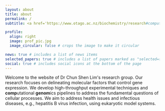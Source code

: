 ```yaml
---
layout: about
title: about
permalink: /
subtitle: <a href='https://www.otago.ac.nz/biochemistry/research#computational-molecular-biology'>Department of Biochemistry, University of Otago</a>

profile:
  align: right
  image: prof_pic.jpg
  image_circular: false # crops the image to make it circular

news: true # includes a list of news items
selected_papers: true # includes a list of papers marked as "selected={true}"
social: true # includes social icons at the bottom of the page
---
```


Welcome to the website of Dr Chun Shen Lim's research group. Our research focuses on delineating molecular factors that control gene expression. We develop high-throughput experimental techniques and **comp**utational **genom**ics pipelines to address the fundamental questions of cellular processes. We aim to address health issues and infectious diseases, e.g., hepatitis B virus infection, using eukaryotic model systems.
